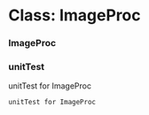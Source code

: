 # Class: ImageProc



    
      
### ImageProc




    
### unitTest

unitTest for ImageProc


    
    unitTest for ImageProc  
